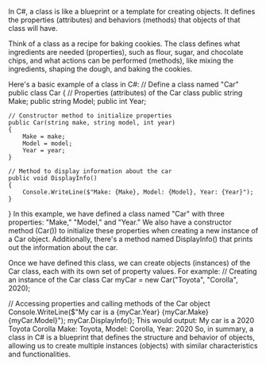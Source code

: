 In C#, a class is like a blueprint or a template for creating objects. It defines the properties (attributes) and behaviors (methods) that objects of that class will have.

Think of a class as a recipe for baking cookies. The class defines what ingredients are needed (properties), such as flour, sugar, and chocolate chips, and what actions can be performed (methods), like mixing the ingredients, shaping the dough, and baking the cookies.

Here's a basic example of a class in C#:
// Define a class named "Car"
public class Car
{
    // Properties (attributes) of the Car class
    public string Make;
    public string Model;
    public int Year;

    // Constructor method to initialize properties
    public Car(string make, string model, int year)
    {
        Make = make;
        Model = model;
        Year = year;
    }

    // Method to display information about the car
    public void DisplayInfo()
    {
        Console.WriteLine($"Make: {Make}, Model: {Model}, Year: {Year}");
    }
}
In this example, we have defined a class named "Car" with three properties: "Make," "Model," and "Year." We also have a constructor method (Car()) to initialize these properties when creating a new instance of a Car object. Additionally, there's a method named DisplayInfo() that prints out the information about the car.

Once we have defined this class, we can create objects (instances) of the Car class, each with its own set of property values. For example:
// Creating an instance of the Car class
Car myCar = new Car("Toyota", "Corolla", 2020);

// Accessing properties and calling methods of the Car object
Console.WriteLine($"My car is a {myCar.Year} {myCar.Make} {myCar.Model}");
myCar.DisplayInfo();
This would output:
My car is a 2020 Toyota Corolla
Make: Toyota, Model: Corolla, Year: 2020
So, in summary, a class in C# is a blueprint that defines the structure and behavior of objects, allowing us to create multiple instances (objects) with similar characteristics and functionalities.



